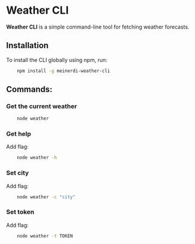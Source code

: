 # Weather CLI

**Weather CLI** is a simple command-line tool for fetching weather forecasts.

## Installation

To install the CLI globally using npm, run:

```bash
    npm install -g meinerdi-weather-cli
```

## Commands:

### Get the current weather

```bash
    node weather
```

### Get help

Add flag:

```bash
    node weather -h
```

### Set city

Add flag:

```bash
    node weather -c "city"
```

### Set token

Add flag:

```bash
    node weather -t TOKEN
```